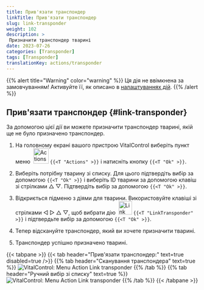 ```yaml
---
title: Прив'язати транспондер
linkTitle: Прив'язати транспондер
slug: link-transponder
weight: 102
description: >
 Призначити транспондер тварині
date: 2023-07-26
categories: [Transponder]
tags: [Transponder]
translationKey: actions/transponder
---
```

{{% alert title="Warning" color="warning" %}}
Ця дія не ввімкнена за замовчуванням! Активуйте її, як описано в [налаштуваннях дій](../setting/).
{{% /alert %}}

## Прив'язати транспондер {#link-transponder}

За допомогою цієї дії ви можете призначити транспондер тварині, якій ще не було призначено транспондер.

1. На головному екрані вашого пристрою VitalControl виберіть пункт меню &nbsp;<img src="/icons/actions.svg" width="40" align="bottom" alt="Actions" /> `{{<T "Actions" >}}` і натисніть кнопку `{{<T "Ok" >}}`.

2. Виберіть потрібну тварину зі списку. Для цього підтвердіть вибір за допомогою `{{<T "Ok" >}}` і виберіть ID тварини за допомогою клавіш зі стрілками △ ▽. Підтвердіть вибір за допомогою `{{<T "Ok" >}}`.

3. Відкриється підменю з діями для тварини. Використовуйте клавіші зі стрілками ◁ ▷ △ ▽, щоб вибрати дію &nbsp;<img src="/icons/actions/link-transponder.svg" width="35" align="bottom" alt="Link transponder" /> `{{<T "LinkTransponder" >}}` і підтвердьте вибір за допомогою `{{<T "Ok" >}}`.

4. Тепер відскануйте транспондер, який ви хочете призначити тварині.

5. Транспондер успішно призначено тварині.

{{< tabpane >}}
{{< tab header="Прив'язати транспондер:" text=true disabled=true />}}
{{% tab header="Сканування транспондера" text=true %}}
![VitalControl: Menu Action Link transponder](../images/linktransponder-scan.png "Link transponder")
{{% /tab %}}
{{% tab header="Ручний вибір зі списку" text=true %}}
![VitalControl: Menu Action Link transponder](../images/linktransponder.png "Link transponder")
{{% /tab %}}
{{< /tabpane >}}
